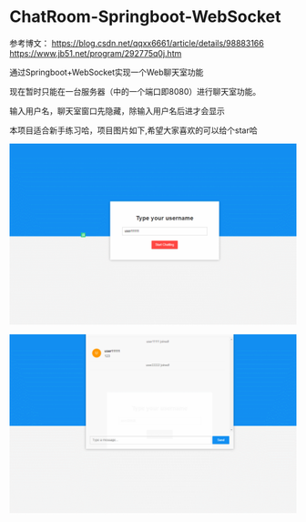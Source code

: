 # ChatRoom-Springboot-WebSocket
参考博文：
https://blog.csdn.net/qqxx6661/article/details/98883166
https://www.jb51.net/program/292775q0j.htm

通过Springboot+WebSocket实现一个Web聊天室功能

现在暂时只能在一台服务器（中的一个端口即8080）进行聊天室功能。

输入用户名，聊天室窗口先隐藏，除输入用户名后进才会显示

本项目适合新手练习哈，项目图片如下,希望大家喜欢的可以给个star哈

![聊天室用户登录](./image/username.png)

![聊天室聊天界面](./image/chat.png)